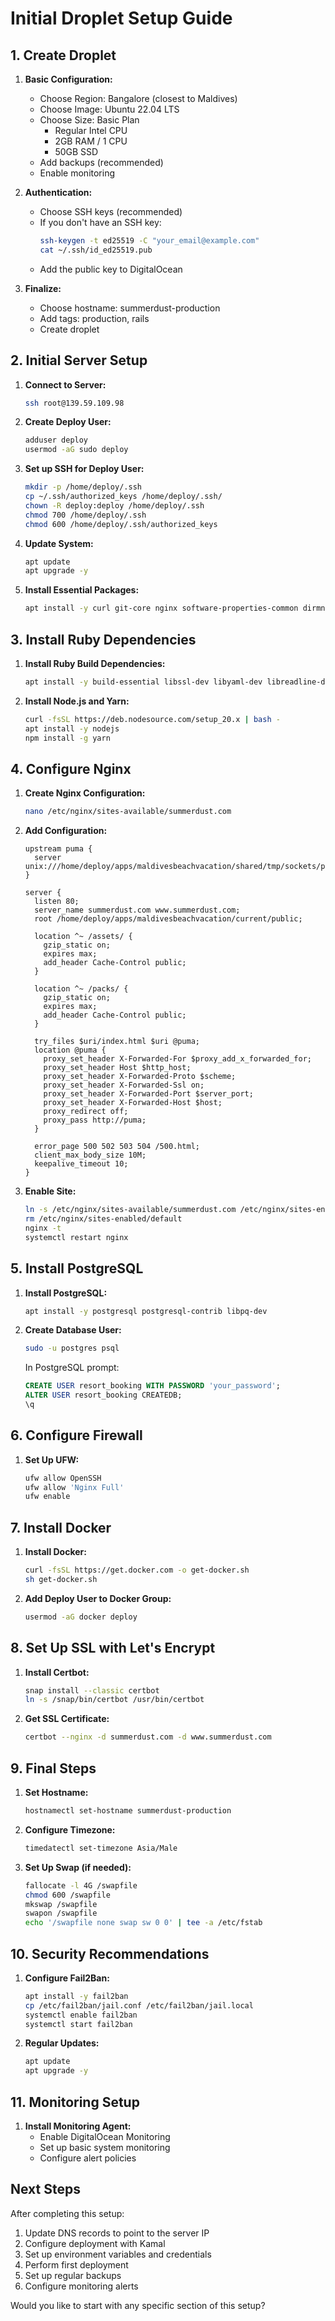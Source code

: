 # Initial Droplet Setup Guide

## 1. Create Droplet

1. **Basic Configuration:**
   - Choose Region: Bangalore (closest to Maldives)
   - Choose Image: Ubuntu 22.04 LTS
   - Choose Size: Basic Plan
     - Regular Intel CPU
     - 2GB RAM / 1 CPU
     - 50GB SSD
   - Add backups (recommended)
   - Enable monitoring

2. **Authentication:**
   - Choose SSH keys (recommended)
   - If you don't have an SSH key:
     ```bash
     ssh-keygen -t ed25519 -C "your_email@example.com"
     cat ~/.ssh/id_ed25519.pub
     ```
   - Add the public key to DigitalOcean

3. **Finalize:**
   - Choose hostname: summerdust-production
   - Add tags: production, rails
   - Create droplet

## 2. Initial Server Setup

1. **Connect to Server:**
   ```bash
   ssh root@139.59.109.98
   ```

2. **Create Deploy User:**
   ```bash
   adduser deploy
   usermod -aG sudo deploy
   ```

3. **Set up SSH for Deploy User:**
   ```bash
   mkdir -p /home/deploy/.ssh
   cp ~/.ssh/authorized_keys /home/deploy/.ssh/
   chown -R deploy:deploy /home/deploy/.ssh
   chmod 700 /home/deploy/.ssh
   chmod 600 /home/deploy/.ssh/authorized_keys
   ```

4. **Update System:**
   ```bash
   apt update
   apt upgrade -y
   ```

5. **Install Essential Packages:**
   ```bash
   apt install -y curl git-core nginx software-properties-common dirmngr apt-transport-https ca-certificates gnupg
   ```

## 3. Install Ruby Dependencies

1. **Install Ruby Build Dependencies:**
   ```bash
   apt install -y build-essential libssl-dev libyaml-dev libreadline-dev zlib1g-dev libncurses5-dev libffi-dev libgdbm-dev
   ```

2. **Install Node.js and Yarn:**
   ```bash
   curl -fsSL https://deb.nodesource.com/setup_20.x | bash -
   apt install -y nodejs
   npm install -g yarn
   ```

## 4. Configure Nginx

1. **Create Nginx Configuration:**
   ```bash
   nano /etc/nginx/sites-available/summerdust.com
   ```

2. **Add Configuration:**
   ```nginx
   upstream puma {
     server unix:///home/deploy/apps/maldivesbeachvacation/shared/tmp/sockets/puma.sock;
   }

   server {
     listen 80;
     server_name summerdust.com www.summerdust.com;
     root /home/deploy/apps/maldivesbeachvacation/current/public;

     location ^~ /assets/ {
       gzip_static on;
       expires max;
       add_header Cache-Control public;
     }

     location ^~ /packs/ {
       gzip_static on;
       expires max;
       add_header Cache-Control public;
     }

     try_files $uri/index.html $uri @puma;
     location @puma {
       proxy_set_header X-Forwarded-For $proxy_add_x_forwarded_for;
       proxy_set_header Host $http_host;
       proxy_set_header X-Forwarded-Proto $scheme;
       proxy_set_header X-Forwarded-Ssl on;
       proxy_set_header X-Forwarded-Port $server_port;
       proxy_set_header X-Forwarded-Host $host;
       proxy_redirect off;
       proxy_pass http://puma;
     }

     error_page 500 502 503 504 /500.html;
     client_max_body_size 10M;
     keepalive_timeout 10;
   }
   ```

3. **Enable Site:**
   ```bash
   ln -s /etc/nginx/sites-available/summerdust.com /etc/nginx/sites-enabled/
   rm /etc/nginx/sites-enabled/default
   nginx -t
   systemctl restart nginx
   ```

## 5. Install PostgreSQL

1. **Install PostgreSQL:**
   ```bash
   apt install -y postgresql postgresql-contrib libpq-dev
   ```

2. **Create Database User:**
   ```bash
   sudo -u postgres psql
   ```
   
   In PostgreSQL prompt:
   ```sql
   CREATE USER resort_booking WITH PASSWORD 'your_password';
   ALTER USER resort_booking CREATEDB;
   \q
   ```

## 6. Configure Firewall

1. **Set Up UFW:**
   ```bash
   ufw allow OpenSSH
   ufw allow 'Nginx Full'
   ufw enable
   ```

## 7. Install Docker

1. **Install Docker:**
   ```bash
   curl -fsSL https://get.docker.com -o get-docker.sh
   sh get-docker.sh
   ```

2. **Add Deploy User to Docker Group:**
   ```bash
   usermod -aG docker deploy
   ```

## 8. Set Up SSL with Let's Encrypt

1. **Install Certbot:**
   ```bash
   snap install --classic certbot
   ln -s /snap/bin/certbot /usr/bin/certbot
   ```

2. **Get SSL Certificate:**
   ```bash
   certbot --nginx -d summerdust.com -d www.summerdust.com
   ```

## 9. Final Steps

1. **Set Hostname:**
   ```bash
   hostnamectl set-hostname summerdust-production
   ```

2. **Configure Timezone:**
   ```bash
   timedatectl set-timezone Asia/Male
   ```

3. **Set Up Swap (if needed):**
   ```bash
   fallocate -l 4G /swapfile
   chmod 600 /swapfile
   mkswap /swapfile
   swapon /swapfile
   echo '/swapfile none swap sw 0 0' | tee -a /etc/fstab
   ```

## 10. Security Recommendations

1. **Configure Fail2Ban:**
   ```bash
   apt install -y fail2ban
   cp /etc/fail2ban/jail.conf /etc/fail2ban/jail.local
   systemctl enable fail2ban
   systemctl start fail2ban
   ```

2. **Regular Updates:**
   ```bash
   apt update
   apt upgrade -y
   ```

## 11. Monitoring Setup

1. **Install Monitoring Agent:**
   - Enable DigitalOcean Monitoring
   - Set up basic system monitoring
   - Configure alert policies

## Next Steps

After completing this setup:
1. Update DNS records to point to the server IP
2. Configure deployment with Kamal
3. Set up environment variables and credentials
4. Perform first deployment
5. Set up regular backups
6. Configure monitoring alerts

Would you like to start with any specific section of this setup?


